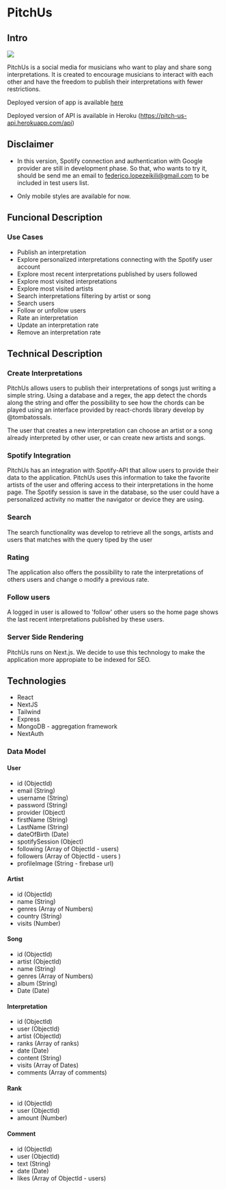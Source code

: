 # PitchUs

## Intro

![](https://media.giphy.com/media/3o72EX5QZ9N9d51dqo/giphy.gif)

PitchUs is a social media for musicians who want to play and share song interpretations. It is created to encourage musicians to interact with each other and have the freedom to publish their interpretations with fewer restrictions.

Deployed version of app is available [here](https://pitch-us.vercel.app)

Deployed version of API is available in Heroku (https://pitch-us-api.herokuapp.com/api)

## Disclaimer

- In this version, Spotify connection and authentication with Google provider are still in development phase. So that, who wants to try it, should be send me an email to federico.lopezeikili@gmail.com to be included in test users list.

- Only mobile styles are available for now. 

## Funcional Description

### Use Cases
- Publish an interpretation
- Explore personalized interpretations connecting with the Spotify user account
- Explore most recent interpretations published by users followed
- Explore most visited interpretations
- Explore most visited artists
- Search interpretations filtering by artist or song
- Search users
- Follow or unfollow users
- Rate an interpretation
- Update an interpretation rate
- Remove an interpretation rate

## Technical Description

### Create Interpretations
PitchUs allows users to publish their interpretations of songs just writing a simple string. Using a database and a regex, the app detect the chords along the string and offer the possibility to see how the chords can be played using an interface provided by react-chords library develop by @tombatossals.

The user that creates a new interpretation can choose an artist or a song already interpreted by other user, or can create new artists and songs.

### Spotify Integration
PitchUs has an integration with Spotify-API that allow users to provide their data to the application. PitchUs uses this information to take the favorite artists of the user and offering access to their interpretations in the home page. The Spotify session is save in the database, so the user could have a personalized activity no matter the navigator or device they are using.

### Search
The search functionality was develop to retrieve all the songs, artists and users that matches with the query tiped by the user

### Rating
The application also offers the possibility to rate the interpretations of others users and change o modify a previous rate.

### Follow users
A logged in user is allowed to 'follow' other users so the home page shows the last recent interpretations published by these users.

### Server Side Rendering
PitchUs runs on Next.js. We decide to use this technology to make the application more appropiate to be indexed for SEO.

## Technologies
- React
- NextJS
- Tailwind
- Express
- MongoDB - aggregation framework
- NextAuth 

### Data Model

#### User
- id (ObjectId)
- email (String)
- username (String)
- password (String)
- provider (Object)
- firstName (String)
- LastName (String)
- dateOfBirth (Date)
- spotifySession (Object)
- following (Array of ObjectId - users)
- followers (Array of ObjectId - users )
- profileImage (String - firebase url)

#### Artist
- id (ObjectId)
- name (String)
- genres (Array of Numbers)
- country (String)
- visits (Number)

#### Song
- id (ObjectId)
- artist (ObjectId)
- name (String)
- genres (Array of Numbers)
- album (String)
- Date (Date)

#### Interpretation
- id (ObjectId)
- user (ObjectId)
- artist (ObjectId)
- ranks (Array of ranks)
- date (Date)
- content (String)
- visits (Array of Dates)
- comments (Array of comments)

#### Rank
- id (ObjectId)
- user (ObjectId)
- amount (Number)

#### Comment
- id (ObjectId)
- user (ObjectId)
- text (String)
- date (Date)
- likes (Array of ObjectId - users)